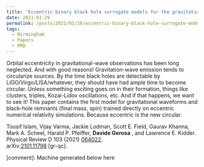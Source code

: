 ```yaml
---
title: 'Eccentric binary black hole surrogate models for the gravitational waveform and remnant properties: comparable mass, nonspinning case'
date: 2021-01-29
permalink: /posts/2021/01/29/eccentric-binary-black-hole-surrogate-models-for-the-gravitational-waveform-and-remnant-properties-comparable-mass-nonspinning-case
tags:
  - Birmingham
  - Papers
  - PRD
---
```


Orbital eccentricity in gravitational-wave observations has been long neglected. And with good reasons! Gravitation-wave emission tends to circularize sources. By the time black holes are detectable by LIGO/Virgo/LISA/whatever, they should have had ample time to become circular. Unless something exciting goes on in their formation, things like clusters, triples, Kozai-Lidov oscillations, etc. And if that happens, we want to see it! This paper contains the first model for gravitational waveforms and black-hole remnants (final mass, spin) trained directly on eccentric numerical relativity simulations. Because eccentric is the new circular.

Tousif Islam, Vijay Varma, Jackie Lodman, Scott E. Field, Gaurav Khanna, Mark A. Scheel, Harald P. Pfeiffer, **Davide Gerosa** , and Lawrence E. Kidder.  
Physical Review D 103 (2021) [064022](<https://journals.aps.org/prd/abstract/10.1103/PhysRevD.103.064022>).  
arXiv:[2101.11798](<https://arxiv.org/abs/2101.11798>) [gr-qc].

[comment]: Machine generated below here
